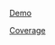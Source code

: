 [Demo](https://bigfatmoon.github.io/Slider/demo/index.html)

[Coverage](https://bigfatmoon.github.io/Slider/coverage/lcov-report/index.html)
